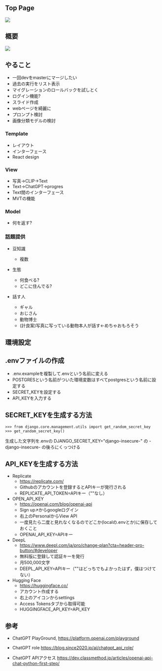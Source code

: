 ## Top Page
![](docs/img/title.jpg)
## 概要

![](docs/img/development.jpg)

## やること
- 一回devをmasterにマージしたい
- 過去の実行をリスト表示
- マイグレーションのロールバックを試しとく
- ログイン機能?
- スライド作成
- webページを綺麗に
- プロンプト検討
- 画像分類モデルの検討

### Template
- レイアウト
- インターフェース
- React design

### View
- 写真->CLIP->Text
- Text->ChatGPT->progres
- Text間のインターフェース
- MVTの機能

### Model
- 何を返す?

### 話題提供
- 豆知識
    - 複数

- 生態
    - 何食べる?
    - どこに住んでる?
- 話す人
    - ギャル
    - おじさん
    - 動物博士
    - (計良案)写真に写っている動物本人が話す<-めちゃおもろそう

## 環境設定
## .envファイルの作成
- .env.exampleを複製して.envという名前に変える
- POSTGRESという名前がついた環境変数はすべてpostgresという名前に設定する
- SECRET_KEYを設定する
- API_KEYを入力する

## SECRET_KEYを生成する方法
```
>>> from django.core.management.utils import get_random_secret_key
>>> get_random_secret_key()
```

生成した文字列を.envの
DJANGO_SECRET_KEY="django-insecure-"
の -django-insecure- の後ろにくっつける

## API_KEYを生成する方法
- Replicate
    - https://replicate.com/
    - Githubのアカウントを登録するとAPIキーが発行される
    - REPLICATE_API_TOKEN=APIキー（""なし）
- OPEN_API_KEY
    - https://openai.com/blog/openai-api
    - Sign up↗からgoogleログイン
    - 右上のPersonalからView API
    - 一度見たら二度と見れなくなるのでどこか(localの.envとか)に保存しておくこと
    - OPENAI_API_KEY=APIキー
- DeepL
    - https://www.deepl.com/ja/pro/change-plan?cta=header-pro-button/#developer
    - 無料版に登録して認証キーを発行
    - 月500,000文字
    - DEEPL_API_KEY=APIキー（""はどっちでもよかったはず，僕はつけてない）
- Hugging Face
    - https://huggingface.co/
    - アカウント作成する
    - 右上のアイコンからsettings
    - Access Tokensタブから取得可能
    - HUGGINGFACE_API_KEY=API_KEY
 

## 参考
- ChatGPT PlayGround, 
https://platform.openai.com/playground

- ChatGPT role
https://blog.since2020.jp/ai/chatgpt_api_role/

- ChatGPT APIアクセス
https://dev.classmethod.jp/articles/openai-api-chat-python-first-step/
